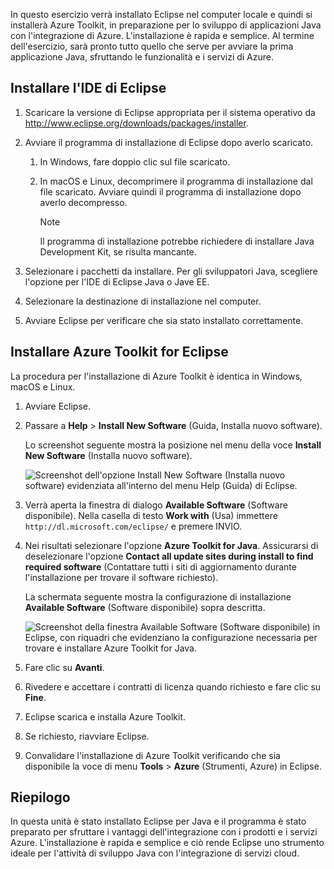 In questo esercizio verrà installato Eclipse nel computer locale e quindi si installerà Azure Toolkit, in preparazione per lo sviluppo di applicazioni Java con l'integrazione di Azure. L'installazione è rapida e semplice. Al termine dell'esercizio, sarà pronto tutto quello che serve per avviare la prima applicazione Java, sfruttando le funzionalità e i servizi di Azure.

## <a name="install-eclipse-ide"></a>Installare l'IDE di Eclipse

1. Scaricare la versione di Eclipse appropriata per il sistema operativo da http://www.eclipse.org/downloads/packages/installer.

1. Avviare il programma di installazione di Eclipse dopo averlo scaricato.

    1. In Windows, fare doppio clic sul file scaricato.

    1. In macOS e Linux, decomprimere il programma di installazione dal file scaricato. Avviare quindi il programma di installazione dopo averlo decompresso.

        > [!NOTE]
        > Il programma di installazione potrebbe richiedere di installare Java Development Kit, se risulta mancante.

1. Selezionare i pacchetti da installare. Per gli sviluppatori Java, scegliere l'opzione per l'IDE di Eclipse Java o Jave EE.

1. Selezionare la destinazione di installazione nel computer.

1. Avviare Eclipse per verificare che sia stato installato correttamente.

## <a name="install-azure-toolkit-for-eclipse"></a>Installare Azure Toolkit for Eclipse

La procedura per l'installazione di Azure Toolkit è identica in Windows, macOS e Linux.

1. Avviare Eclipse.

1. Passare a **Help** > **Install New Software** (Guida, Installa nuovo software).

    Lo screenshot seguente mostra la posizione nel menu della voce **Install New Software** (Installa nuovo software).

    ![Screenshot dell'opzione Install New Software (Installa nuovo software) evidenziata all'interno del menu Help (Guida) di Eclipse.](../media/7-eclipse-install-new-software.png)

1. Verrà aperta la finestra di dialogo **Available Software** (Software disponibile). Nella casella di testo **Work with** (Usa) immettere `http://dl.microsoft.com/eclipse/` e premere INVIO.

1. Nei risultati selezionare l'opzione **Azure Toolkit for Java**. Assicurarsi di deselezionare l'opzione **Contact all update sites during install to find required software** (Contattare tutti i siti di aggiornamento durante l'installazione per trovare il software richiesto).

    La schermata seguente mostra la configurazione di installazione **Available Software** (Software disponibile) sopra descritta.

    ![Screenshot della finestra Available Software (Software disponibile) in Eclipse, con riquadri che evidenziano la configurazione necessaria per trovare e installare Azure Toolkit for Java.](../media/7-eclipse-download-azure-toolkit-for-java.png)

1. Fare clic su **Avanti**.

1. Rivedere e accettare i contratti di licenza quando richiesto e fare clic su **Fine**.

1. Eclipse scarica e installa Azure Toolkit.

1. Se richiesto, riavviare Eclipse.

1. Convalidare l'installazione di Azure Toolkit verificando che sia disponibile la voce di menu **Tools** > **Azure** (Strumenti, Azure) in Eclipse.

## <a name="summary"></a>Riepilogo

In questa unità è stato installato Eclipse per Java e il programma è stato preparato per sfruttare i vantaggi dell'integrazione con i prodotti e i servizi Azure. L'installazione è rapida e semplice e ciò rende Eclipse uno strumento ideale per l'attività di sviluppo Java con l'integrazione di servizi cloud.
